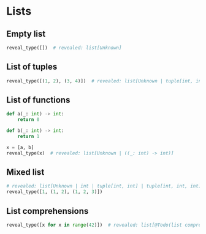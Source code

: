 # Lists

## Empty list

```py
reveal_type([])  # revealed: list[Unknown]
```

## List of tuples

```py
reveal_type([(1, 2), (3, 4)])  # revealed: list[Unknown | tuple[int, int]]
```

## List of functions

```py
def a(_: int) -> int:
    return 0

def b(_: int) -> int:
    return 1

x = [a, b]
reveal_type(x)  # revealed: list[Unknown | ((_: int) -> int)]
```

## Mixed list

```py
# revealed: list[Unknown | int | tuple[int, int] | tuple[int, int, int]]
reveal_type([1, (1, 2), (1, 2, 3)])
```

## List comprehensions

```py
reveal_type([x for x in range(42)])  # revealed: list[@Todo(list comprehension element type)]
```
